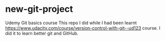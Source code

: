 # new-git-project
Udemy Git basics course
This repo I did while I had been learnt https://www.udacity.com/course/version-control-with-git--ud123 course.
I did it to learn better git and GitHub. 
